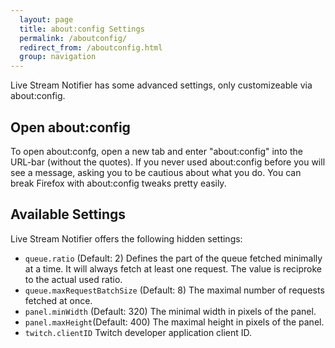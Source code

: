 ```yaml
---
  layout: page
  title: about:config Settings
  permalink: /aboutconfig/
  redirect_from: /aboutconfig.html
  group: navigation
---
```

Live Stream Notifier has some advanced settings, only customizeable via about:config.

Open about:config
-----------------
To open about:confg, open a new tab and enter "about:config" into the URL-bar (without the quotes). If you never used about:config before you will see a message, asking you to be cautious about what you do. You can break Firefox with about:config tweaks pretty easily.</p>

Available Settings
------------------ 
Live Stream Notifier offers the following hidden settings:

 - `queue.ratio` (Default: 2) Defines the part of the queue fetched minimally at a time. It will always fetch at least one request. The value is reciproke to the actual used ratio.
 - `queue.maxRequestBatchSize` (Default: 8) The maximal number of requests fetched at once.
 - `panel.minWidth` (Default: 320) The minimal width in pixels of the panel.
 - `panel.maxHeight`(Default: 400) The maximal height in pixels of the panel.
 - `twitch.clientID` Twitch developer application client ID.

